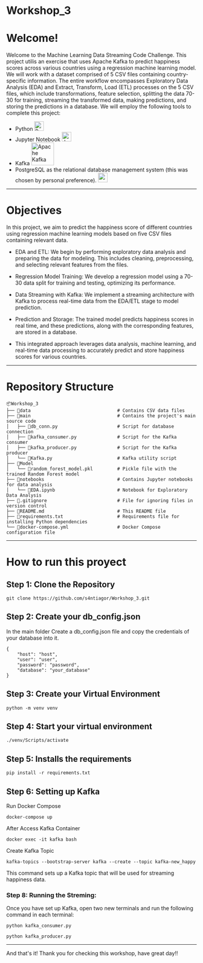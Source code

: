# Workshop_3
# Welcome!
Welcome to the Machine Learning Data Streaming Code Challenge. This project utilis an exercise that uses Apache Kafka to predict happiness scores across various countries using a regression machine learning model. We will work with a dataset comprised of 5 CSV files containing country-specific information. The entire workflow encompasses Exploratory Data Analysis (EDA) and Extract, Transform, Load (ETL) processes on the 5 CSV files, which include transformations, feature selection, splitting the data 70-30 for training, streaming the transformed data, making predictions, and storing the predictions in a database. We will employ the following tools to complete this project: 
- Python <img src="https://camo.githubusercontent.com/10b1bd6838c581f883d95518a336eea6613b96a55f8b29f7391108633d28c5de/68747470733a2f2f63646e2d69636f6e732d706e672e666c617469636f6e2e636f6d2f3132382f333039382f333039383039302e706e67" alt="Python" width="25"/>
- Jupyter Notebook <img src="https://camo.githubusercontent.com/b077d57822f5450d766a915fd5e97d4f7f0928a0ab6a9d65fc53315bd40b1cbb/68747470733a2f2f75706c6f61642e77696b696d656469612e6f72672f77696b6970656469612f636f6d6d6f6e732f7468756d622f332f33382f4a7570797465725f6c6f676f2e7376672f38383370782d4a7570797465725f6c6f676f2e7376672e706e67" alt="Jupyter Notebook" width="25"/>
- Kafka <img src="https://www.striim.com/wp-content/themes/striim2022/images/connectors_icons/white/kafka.png" alt="Apache Kafka" width="60"/>
- PostgreSQL as the relational database management system (this was chosen by personal preference). <img src="https://camo.githubusercontent.com/da57f50ec8a976bd0704ad504559e1a0ae6f70398a927b1438560c806a45b012/68747470733a2f2f63646e2d69636f6e732d706e672e666c617469636f6e2e636f6d2f3132382f353936382f353936383334322e706e67" width="25"/>
---
# Objectives
In this project, we aim to predict the happiness score of different countries using regression machine learning models based on five CSV files containing relevant data.

- EDA and ETL: We begin by performing exploratory data analysis and preparing the data for modeling. This includes cleaning, preprocessing, and selecting relevant features from the files.

- Regression Model Training: We develop a regression model using a 70-30 data split for training and testing, optimizing its performance.

- Data Streaming with Kafka: We implement a streaming architecture with Kafka to process real-time data from the EDA/ETL stage to model prediction.

- Prediction and Storage: The trained model predicts happiness scores in real time, and these predictions, along with the corresponding features, are stored in a database.

- This integrated approach leverages data analysis, machine learning, and real-time data processing to accurately predict and store happiness scores for various countries.

---
# Repository Structure
```plaintext
📦Workshop_3
├── 📂data                                # Contains CSV data files
├── 📂main                                # Contains the project's main source code
│   ├── 📄db_conn.py                      # Script for database connection
│   ├── 📄kafka_consumer.py               # Script for the Kafka consumer
│   ├── 📄kafka_producer.py               # Script for the Kafka producer
│   └── 📄Kafka.py                        # Kafka utility script
├── 📂Model
│   └── 📄random_forest_model.pkl         # Pickle file with the trained Random Forest model
├── 📂notebooks                           # Contains Jupyter notebooks for data analysis
│   └── 📄EDA.ipynb                       # Notebook for Exploratory Data Analysis
├── 📄.gitignore                          # File for ignoring files in version control
├── 📄README.md                           # This README file
├── 📄requirements.txt                    # Requirements file for installing Python dependencies
└── 📄docker-compose.yml                  # Docker Compose configuration file
```
---
# How to run this proyect

## Step 1: Clone the Repository
```plaintext
git clone https://github.com/s4ntiagor/Workshop_3.git
```
## Step 2: Create your db_config.json
In the main folder Create a db_config.json file and copy the credentials of your database into it.
```plaintext
{
    "host": "host", 
    "user": "user",
    "password": "password",
    "database": "your_database"
}
```
## Step 3: Create your Virtual Environment
```plaintext
python -m venv venv
```
## Step 4: Start your virtual environment
```plaintext
./venv/Scripts/activate
```
## Step 5: Installs the requirements
```plaintext
pip install -r requirements.txt
```
## Step 6: Setting up Kafka
Run Docker Compose
```
docker-compose up
```

After Access Kafka Container
```
docker exec -it kafka bash
```

Create Kafka Topic
```
kafka-topics --bootstrap-server kafka --create --topic kafka-new_happy
```
This command sets up a Kafka topic that will be used for streaming happiness data.

### Step 8: Running the Streming:
Once you have set up Kafka, open two new terminals and run the following command in each terminal:
```
python kafka_consumer.py
```
```
python kafka_producer.py
```
---
And that's it! Thank you for checking this workshop, have great day!!
